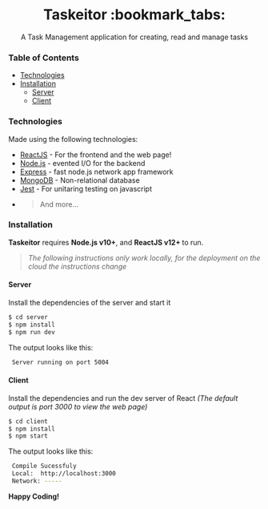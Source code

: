 <h1 align="center">Taskeitor :bookmark_tabs: </h1>
<p align="center"> A Task Management application for creating, read and manage tasks</p>

### Table of Contents

- [Technologies](#technologies)
- [Installation](#installation)
  - [Server](#server)
  - [Client](#client)

### Technologies

Made using the following technologies: 
   * [ReactJS] - For the frontend and the web page!
   * [Node.js] - evented I/O for the backend
   * [Express] - fast node.js network app framework 
   * [MongoDB] - Non-relational database
   * [Jest] - For unitaring testing on javascript
   * > And more...
 
 
 ### Installation

 <b>Taskeitor</b> requires <b>Node.js v10+</b>, and <b>ReactJS v12+ </b> to run.
 
 > *The following instructions only work locally, for the deployment on the cloud the instructions change*
 
 #### Server 
 Install the dependencies of the server and start it 

```sh
$ cd server
$ npm install 
$ npm run dev
```
 The output looks like this:
 ```sh
  Server running on port 5004
 ```
 
 #### Client 
 Install the dependencies and run the dev server of React *(The default output is port 3000 to view the web page)*
 
 ```sh
 $ cd client
 $ npm install
 $ npm start
 ```
  The output looks like this:
 ```sh
  Compile Sucessfuly
  Local:  http://localhost:3000 
  Network: -----
 ```
 
 
<b align="center"> **Happy Coding!**</b>

 [Node.js]: <http://nodejs.org>
 [Express]: <http://expressjs.com>
 [ReactJs]: <https://reactjs.org>
 [Express]: <https://expressjs.com/>
 [MongoDB]: <https://www.mongodb.com/>
 [Jest]: <https://jestjs.io/>
